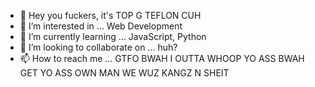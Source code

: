 - 👋 Hey you fuckers, it's TOP G TEFLON CUH
- 👀 I’m interested in ... Web Development
- 🌱 I’m currently learning ... JavaScript, Python
- 💞️ I’m looking to collaborate on ... huh?
- 📫 How to reach me ... GTFO BWAH I OUTTA WHOOP YO ASS BWAH GET YO ASS OWN MAN WE WUZ KANGZ N SHEIT

<!---
teflonblock/teflonblock is a ✨ special ✨ repository because its `README.md` (this file) appears on your GitHub profile.
You can click the Preview link to take a look at your changes.
--->
